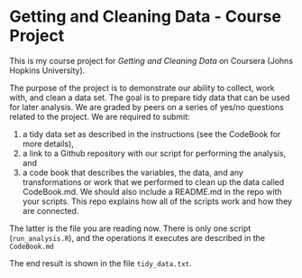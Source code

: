# Getting and Cleaning Data - Course Project

This is my course project for *Getting and Cleaning Data* on Coursera (Johns Hopkins University).

The purpose of the project is to demonstrate our ability to collect, work with, and clean a data set. The goal is to prepare tidy data that can be used for later analysis. We are graded by peers on a series of yes/no questions related to the project. We are required to submit: 
1. a tidy data set as described in the instructions (see the CodeBook for more details), 
2. a link to a Github repository with our script for performing the analysis, and 
3. a code book that describes the variables, the data, and any transformations or work that we performed to clean up the data called CodeBook.md. We should also include a README.md in the repo with your scripts. This repo explains how all of the scripts work and how they are connected.

The latter is the file you are reading now. There is only one script (`run_analysis.R`), and the operations it executes are described in the `CodeBook.md`

The end result is shown in the file `tidy_data.txt`.
